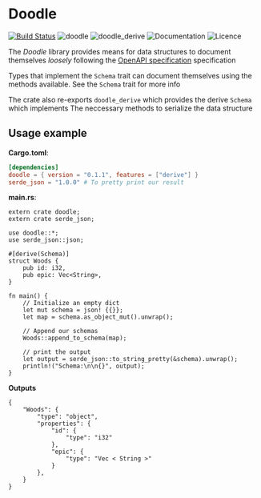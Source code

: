 # Doodle

[![Build Status](https://travis-ci.org/snorrwe/doodle-rs.svg?branch=master)](https://travis-ci.org/snorrwe/doodle-rs)
![[doodle](https://crates.io/crates/doodle)](https://img.shields.io/crates/v/doodle.svg?label=doodle)
![[doodle_derive](https://crates.io/crates/doodle_derive)](https://img.shields.io/crates/v/doodle_derive.svg?label=doodle_derive)
![[Documentation](https://docs.rs/doodle/)](https://docs.rs/doodle/badge.svg)
![[Licence](https://github.com/snorrwe/doodle-rs/blob/master/LICENSE)](https://img.shields.io/github/license/snorrwe/doodle-rs.svg)

The *Doodle* library provides means for data structures to document themselves _loosely_
following the [OpenAPI specification](https://swagger.io/docs/specification/) specification

Types that implement the `Schema` trait can document themselves using the methods available.
See the `Schema` trait for more info

The crate also re-exports `doodle_derive` which provides the derive `Schema` which implements
The neccessary methods to serialize the data structure

## Usage example

__Cargo.toml__:

```toml
[dependencies]
doodle = { version = "0.1.1", features = ["derive"] }
serde_json = "1.0.0" # To pretty print our result
```

__main.rs__:

```
extern crate doodle;
extern crate serde_json;

use doodle::*;
use serde_json::json;

#[derive(Schema)]
struct Woods {
    pub id: i32,
    pub epic: Vec<String>,
}

fn main() {
    // Initialize an empty dict
    let mut schema = json! {{}};
    let map = schema.as_object_mut().unwrap();

    // Append our schemas
    Woods::append_to_schema(map);

    // print the output
    let output = serde_json::to_string_pretty(&schema).unwrap();
    println!("Schema:\n\n{}", output);
}
```


__Outputs__

```
{
    "Woods": {
        "type": "object",
        "properties": {
            "id": {
                "type": "i32"
            },
            "epic": {
                "type": "Vec < String >"
            }
        },
    }
}
```
